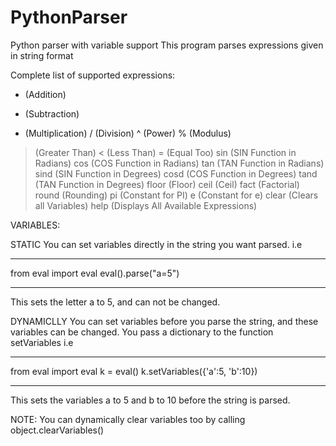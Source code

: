 # PythonParser
Python parser with variable support
This program parses expressions given in string format

Complete list of supported expressions:

+ (Addition)
- (Subtraction)
* (Multiplication)
/ (Division)
^ (Power)
% (Modulus)
> (Greater Than)
< (Less Than)
= (Equal Too)
sin (SIN Function in Radians)
cos (COS Function in Radians)
tan (TAN Function in Radians)
sind (SIN Function in Degrees)
cosd (COS Function in Degrees)
tand (TAN Function in Degrees)
floor (Floor)
ceil (Ceil)
fact (Factorial)
round (Rounding)
pi (Constant for PI)
e (Constant for e)
clear (Clears all Variables)
help (Displays All Available Expressions)

VARIABLES:

STATIC
You can set variables directly in the string you want parsed. i.e
***
from eval import eval
eval().parse("a=5")
***
This sets the letter a to 5, and can not be changed.

DYNAMICLLY
You can set variables before you parse the string, and these variables can be changed. You pass a dictionary to the function setVariables i.e
***
from eval import eval
k = eval()
k.setVariables({'a':5, 'b':10})
***
This sets the variables a to 5 and b to 10 before the string is parsed.

NOTE:
You can dynamically clear variables too by calling object.clearVariables()



